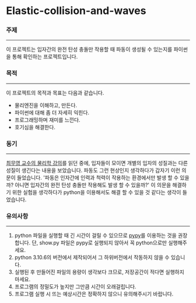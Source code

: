 # Elastic-collision-and-waves
### 주제
---
이 프로젝트는 입자간의 완전 탄성 충돌만 작용할 때 파동이 생성될 수 있는지를
파이썬을 통해 확인하는 프로젝트입니다.

### 목적
---
이 프로젝트의 목적과 목표는 다음과 같습니다.
 - 물리엔진을 이해하고, 만든다.
 - 파이썬에 대해 좀 더 자세히 익힌다.
 - 프로그래밍하며 재미를 느낀다.
 - 호기심을 해결한다.

### 동기
---
[최무영 교수의 물리학 강의](https://www.yes24.com/Product/Goods/69294294)를 읽던 중에,
입자들이 모이면 개별의 입자의 성질과는 다른 성질이 생긴다는 내용을 보았습니다.
파동도 그런 현상인지 생각하다가 갑자기 이런 의문이 들었습니다. 
'파동은 인자간에 인력과 척력이 작용하는 환경에서만 발생 할 수 있을까?
아니면 입자간의 완전 탄성 충돌만 작용해도 발생 할 수 있을까?'
이 의문을 해결하기 위한 실험을 생각하다가 python을 이용해서도 해결 할 수 있을 것 같다는 생각이 들었습니다.

### 유의사항
---
1. python 파일을 실행할 때 긴 시간이 걸릴 수 있으므로 [pypy](https://www.pypy.org/index.html)를 이용하는 것을 권장합니다.
   단, show.py 파일은 pypy로 실행되지 않아서 꼭 python으로만 실행해주세요.
2. python 3.10.6의 버전에서 제작되어서 그 하위버전에서 작동하지 않을 수 있습니다.
3. 실행된 후 만들어진 파일의 용량이 생각보다 크므로, 저장공간이 적다면 실행하지 마세요.
4. 프로그램의 정밀도가 높지만 그만큼 시간이 오래걸립니다.
5. 프로그램 실행 시 뜨는 예상시간은 정확하지 않으니 유의해주시기 바랍니다.